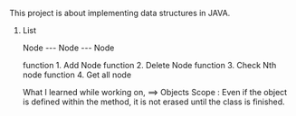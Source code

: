 This project is about implementing data structures in JAVA.

1. List

     Node --- Node  --- Node

   function 1. Add Node
   function 2. Delete Node
   function 3. Check Nth node
   function 4. Get all node

   What I learned while working on,
   ==> Objects Scope :
        Even if the object is defined within the method, it is not erased until the class is finished.

